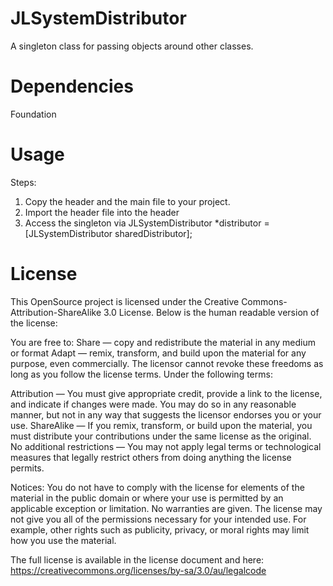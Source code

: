 JLSystemDistributor
=============
A singleton class for passing objects around other classes.

Dependencies
=============
Foundation

Usage
=============
Steps:
  1. Copy the header and the main file to your project.
  2. Import the header file into the header
  3. Access the singleton via JLSystemDistributor *distributor = [JLSystemDistributor sharedDistributor];

License
=============
This OpenSource project is licensed under the Creative Commons-Attribution-ShareAlike 3.0 License.
Below is the human readable version of the license:

You are free to:
Share — copy and redistribute the material in any medium or format
Adapt — remix, transform, and build upon the material
for any purpose, even commercially.
The licensor cannot revoke these freedoms as long as you follow the license terms.
Under the following terms:

Attribution — You must give appropriate credit, provide a link to the license, and indicate if changes were made. You may do so in any reasonable manner, but not in any way that suggests the licensor endorses you or your use.
ShareAlike — If you remix, transform, or build upon the material, you must distribute your contributions under the same license as the original.
No additional restrictions — You may not apply legal terms or technological measures that legally restrict others from doing anything the license permits.

Notices:
You do not have to comply with the license for elements of the material in the public domain or where your use is permitted by an applicable exception or limitation.
No warranties are given. The license may not give you all of the permissions necessary for your intended use. For example, other rights such as publicity, privacy, or moral rights may limit how you use the material.

The full license is available in the license document and here: https://creativecommons.org/licenses/by-sa/3.0/au/legalcode
